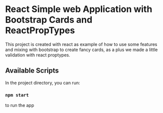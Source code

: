 # React Simple web Application with Bootstrap Cards and ReactPropTypes

This project is created with react as example of how to use some features and mixing with bootstrap to create fancy cards, as a plus we made a little validation with react proptypes.

## Available Scripts

In the project directory, you can run:

### `npm start`

to run the app

